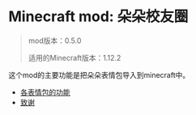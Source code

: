 # Minecraft mod: 朵朵校友圈
> mod版本：0.5.0
> 
> 适用的Minecraft版本：1.12.2

这个mod的主要功能是把朵朵表情包导入到minecraft中。

- [各表情包的功能](./tutorial/Expressions.md)
- [致谢](./Acknowledgement.md)